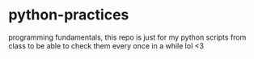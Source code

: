 # python-practices
programming fundamentals, this repo is just for my python scripts from class to be able to check them every once in a while lol &lt;3
